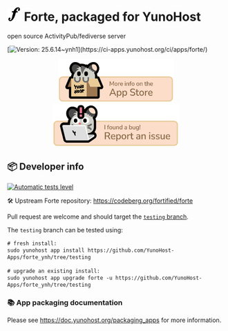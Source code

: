 <!--
N.B.: This README was automatically generated by <https://github.com/YunoHost/apps_tools/blob/main/readme_generator>
It shall NOT be edited by hand.
-->

<h1>
  <img src="https://raw.githubusercontent.com/YunoHost/apps/main/logos/forte.png" width="32px" alt="Logo of Forte">
  Forte, packaged for YunoHost
</h1>

open source ActivityPub/fediverse server

[![Version: 25.6.14~ynh1](https://img.shields.io/badge/Version-25.6.14~ynh1-rgba(0,150,0,1)?style=for-the-badge)](https://ci-apps.yunohost.org/ci/apps/forte/)

<div align="center">
<a href="https://apps.yunohost.org/app/forte"><img height="100px" src="https://github.com/YunoHost/yunohost-artwork/raw/refs/heads/main/badges/neopossum-badges/badge_more_info_on_the_appstore.svg"/></a>
<a href="https://github.com/YunoHost-Apps/forte_ynh/issues"><img height="100px" src="https://github.com/YunoHost/yunohost-artwork/raw/refs/heads/main/badges/neopossum-badges/badge_report_an_issue.svg"/></a>
</div>

## 📦 Developer info

[![Automatic tests level](https://apps.yunohost.org/badge/cilevel/forte)](https://ci-apps.yunohost.org/ci/apps/forte/)

🛠️ Upstream Forte repository: <https://codeberg.org/fortified/forte>

Pull request are welcome and should target the [`testing` branch](https://github.com/YunoHost-Apps/forte_ynh/tree/testing).

The `testing` branch can be tested using:
```
# fresh install:
sudo yunohost app install https://github.com/YunoHost-Apps/forte_ynh/tree/testing

# upgrade an existing install:
sudo yunohost app upgrade forte -u https://github.com/YunoHost-Apps/forte_ynh/tree/testing
```

### 📚 App packaging documentation

Please see <https://doc.yunohost.org/packaging_apps> for more information.